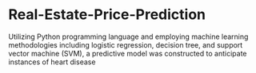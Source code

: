 # Real-Estate-Price-Prediction
Utilizing Python programming language and employing machine learning methodologies including logistic regression, decision tree, and support vector machine (SVM), a predictive model was constructed to anticipate instances of heart disease
